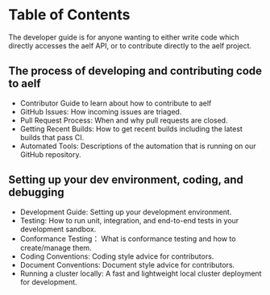 # Table of Contents
The developer guide is for anyone wanting to either write code which directly accesses the aelf API, or to contribute directly to the aelf project. 

## The process of developing and contributing code to aelf

- Contributor Guide to learn about how to contribute to aelf
- GitHub Issues: How incoming issues are triaged.
- Pull Request Process: When and why pull requests are closed.
- Getting Recent Builds: How to get recent builds including the latest builds that pass CI.
- Automated Tools: Descriptions of the automation that is running on our GitHub repository.

## Setting up your dev environment, coding, and debugging

- Development Guide: Setting up your development environment.
- Testing: How to run unit, integration, and end-to-end tests in your development sandbox.
- Conformance Testing： What is conformance testing and how to create/manage them.
- Coding Conventions: Coding style advice for contributors.
- Document Conventions: Document style advice for contributors.
- Running a cluster locally: A fast and lightweight local cluster deployment for development.
